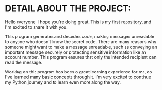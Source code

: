 # DETAIL ABOUT THE PROJECT:
Hello everyone, I hope you're doing great. This is my first repository, and I'm excited to share it with you. 

This program generates and decodes code, making messages unreadable to anyone who doesn't know the secret code. There are many reasons why someone might want to make a message unreadable, such as conveying an important message securely or protecting sensitive information like an account number. This program ensures that only the intended recipient can read the message.

Working on this program has been a great learning experience for me, as I've learned many basic concepts through it. I'm very excited to continue my Python journey and to learn even more along the way.
